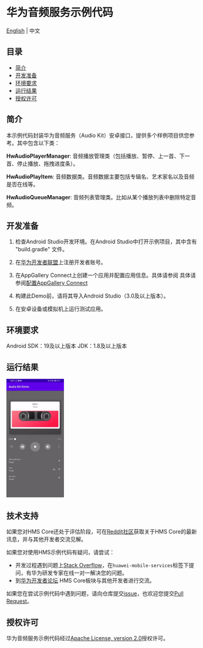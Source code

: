 ﻿# 华为音频服务示例代码

[English](README.md) | 中文

## 目录

 * [简介](#简介)
 * [开发准备](#开发准备)
 * [环境要求](#环境要求)
 * [运行结果](#运行结果)
 * [授权许可](#授权许可)

## 简介
本示例代码封装华为音频服务（Audio Kit）安卓接口，提供多个样例项目供您参考。其中包含以下类：

**HwAudioPlayerManager**: 音频播放管理类（包括播放、暂停、上一首、下一首、停止播放、拖拽进度条）。

**HwAudioPlayItem**: 音频数据类。音频数据主要包括专辑名、艺术家名以及音频是否在线等。

**HwAudioQueueManager**: 音频列表管理类。比如从某个播放列表中删除特定音频。

## 开发准备

1. 检查Android Studio开发环境。在Android Studio中打开示例项目，其中含有 "build.gradle" 文件。

2. 在[华为开发者联盟](https://developer.huawei.com/consumer/cn/?ha_source=hms1)上注册开发者账号。

3. 在AppGallery Connect上创建一个应用并配置应用信息。具体请参阅
具体请参阅[配置AppGallery Connect](https://developer.huawei.com/consumer/cn/doc/development/Media-Guides/config-agc-0000001050709636?ha_source=hms1)

4. 构建此Demo前，请将其导入Android Studio（3.0及以上版本）。

5. 在安卓设备或模拟机上运行测试应用。
	
## 环境要求
Android SDK：19及以上版本
JDK：1.8及以上版本

## 运行结果
<img src="audio.gif" width=30% > 

## 技术支持
如果您对HMS Core还处于评估阶段，可在[Reddit社区](https://www.reddit.com/r/HuaweiDevelopers/)获取关于HMS Core的最新讯息，并与其他开发者交流见解。

如果您对使用HMS示例代码有疑问，请尝试：
- 开发过程遇到问题上[Stack Overflow](https://stackoverflow.com/questions/tagged/huawei-mobile-services?tab=Votes)，在`huawei-mobile-services`标签下提问，有华为研发专家在线一对一解决您的问题。
- 到[华为开发者论坛](https://developer.huawei.com/consumer/cn/forum/blockdisplay?fid=18?ha_source=hms1) HMS Core板块与其他开发者进行交流。

如果您在尝试示例代码中遇到问题，请向仓库提交[issue](https://github.com/HMS-Core/hms-audio-demo/issues)，也欢迎您提交[Pull Request](https://github.com/HMS-Core/hms-audio-demo/pulls)。

##  授权许可
华为音频服务示例代码经过[Apache License, version 2.0](http://www.apache.org/licenses/LICENSE-2.0)授权许可。
